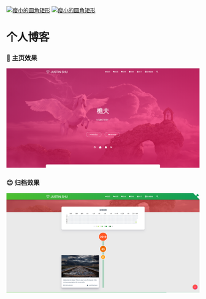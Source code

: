 [![瘦小的圆角矩形](https://img.shields.io/badge/language-html-brightgreen.svg?style=plastic)](http://www.w3school.com.cn/html/index.asp) [![瘦小的圆角矩形](https://img.shields.io/badge/tool-hexo-brightgreen.svg?style=plastic)](https://hexo.io/themes/)
# 个人博客
### 🍓 主页效果
![index](https://github.com/Justinshu/my_statics/blob/master/justinshu_github_io/index.png?raw=true "首页效果图")
### 😊 归档效果
![archives](https://github.com/Justinshu/my_statics/blob/master/justinshu_github_io/archives.png?raw=true "归档效果图")
